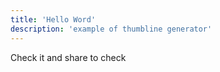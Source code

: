 ```yaml
---
title: 'Hello Word'
description: 'example of thumbline generator'
---
```


Check it and share to check